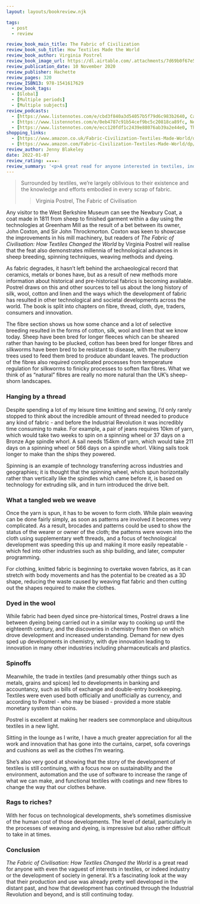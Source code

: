 ```yaml
---
layout: layouts/bookreview.njk

tags:
  - post
  - review

review_book_main_title: The Fabric of Civilization
review_book_sub_title: How Textiles Made the World
review_book_author: Virginia Postrel
review_book_image_url: https://dl.airtable.com/.attachments/7d69b0f67e5829be28496b75fb878005/b8b90e4c/1541617622.02._SCL_.jpg
review_publication_date: 10 November 2020
review_publisher: Hachette
review_pages: 320
review_ISBN13: 978-1541617629
review_book_tags:
  - [Global]
  - [Multiple periods]
  - [Multiple subjects]
review_podcasts:
  - [https://www.listennotes.com/e/cbd3f840a3d54057b5f79d6c983b2640, Cato Daily Podcast, The Fabric of Civilization How Textiles Made the World]
  - [https://www.listennotes.com/e/0eb4787c91b54cef9bc5c20818ca89fc, New Books Network, Virginia Postrel ‘The Fabric of Civilization How Textiles Made the World‘ (Basic Books 2020)]
  - [https://www.listennotes.com/e/ecc120fdf1c2439e88076ab39a2e44e0, The Woven Road, Episode 28 The Fabric of Civilization Interview with Virginia Postrel]
shopping_links:
  - [https://www.amazon.co.uk/Fabric-Civilization-Textiles-Made-World/dp/1541617622/, Amazon UK, Amazon UK book link]
  - [https://www.amazon.com/Fabric-Civilization-Textiles-Made-World/dp/1541617622/, Amazon US, Amazon UK book link]
review_author: Jenny Blakeley
date: 2022-01-07
review_rating: ★★★★☆
review_summary: '<p>A great read for anyone interested in textiles, industry or society, The Fabric of Civilisation brings into focus the technological developments in textiles: fibres, yarns, cloths and dyeing.</p><p>The book spins a thread leading from prehistory to the near future, showing the interwoven technologies and developments from different civilisations across the world.</p>'
---
```

>Surrounded by textiles, we’re largely oblivious to their existence and the knowledge and efforts embodied in every scrap of fabric.
>>
>>Virginia Postrel, The Fabric of Civilisation

Any visitor to the West Berkshire Museum can see the Newbury Coat, a coat made in 1811 from sheep to finished garment within a day using the technologies at Greenham Mill as the result of a bet between its owner, John Coxton, and Sir John Throckmorton. Coxton was keen to showcase the improvements in his mill machinery, but readers of *The Fabric of Civilisation: How Textiles Changed the World* by Virginia Postrel will realise that the feat also demonstrates millennia of technological advances in sheep breeding, spinning techniques, weaving methods and dyeing. 

As fabric degrades, it hasn’t left behind the archaeological record that ceramics, metals or bones have, but as a result of new methods more information about historical and pre-historical fabrics is becoming available. Postrel draws on this and other sources to tell us about the long history of silk, wool, cotton and linen and the ways which the development of fabric has resulted in other technological and societal developments across the world. The book is split into chapters on fibre, thread, cloth, dye, traders, consumers and innovation.

The fibre section shows us how some chance and a lot of selective breeding resulted in the forms of cotton, silk, wool and linen that we know today. Sheep have been bred for longer fleeces which can be sheared rather than having to be plucked, cotton has been bred for longer fibres and silkworms have been bred to be resistant to disease, with the mulberry trees used to feed them bred to produce abundant leaves. The production of the fibres also required complicated processes from temperature regulation for silkworms to finicky processes to soften flax fibres. What we think of as “natural” fibres are really no more natural than the UK’s sheep-shorn landscapes.

### Hanging by a thread

Despite spending a lot of my leisure time knitting and sewing, I’d only rarely stopped to think about the incredible amount of thread needed to produce any kind of fabric - and before the Industrial Revolution it was incredibly time consuming to make. For example, a pair of jeans requires 10km of yarn, which would take two weeks to spin on a spinning wheel or 37 days on a Bronze Age spindle whorl. A sail needs 154km of yarn, which would take 211 days on a spinning wheel or 566 days on a spindle whorl. Viking sails took longer to make than the ships they powered.

Spinning is an example of technology transferring across industries and geographies; it is thought that the spinning wheel, which spun horizontally rather than vertically like the spindles which came before it, is based on technology for extruding silk, and in turn introduced the drive belt.

### What a tangled web we weave

Once the yarn is spun, it has to be woven to form cloth. While plain weaving can be done fairly simply, as soon as patterns are involved it becomes very complicated. As a result, brocades and patterns could be used to show the status of the wearer or owner of the cloth; the patterns were woven into the cloth using supplementary weft threads, and a focus of technological development was speeding this up and making it more easily repeatable - which fed into other industries such as ship building, and later, computer programming.

For clothing, knitted fabric is beginning to overtake woven fabrics, as it can stretch with body movements and has the potential to be created as a 3D shape, reducing the waste caused by weaving flat fabric and then cutting out the shapes required to make the clothes.

### Dyed in the wool

While fabric had been dyed since pre-historical times, Postrel draws a line between dyeing being carried out in a similar way to cooking up until the eighteenth century, and the discoveries in chemistry from then on which drove development and increased understanding. Demand for new dyes sped up developments in chemistry, with dye innovation leading to innovation in many other industries including pharmaceuticals and plastics. 


### Spinoffs

Meanwhile, the trade in textiles (and presumably other things such as metals, grains and spices) led to developments in banking and accountancy, such as bills of exchange and double-entry bookkeeping. Textiles were even used both officially and unofficially as currency, and according to Postrel - who may be biased - provided a more stable monetary system than coins. 

Postrel is excellent at making her readers see commonplace and ubiquitous textiles in a new light.

Sitting in the lounge as I write, I have a much greater appreciation for all the work and innovation that has gone into the curtains, carpet, sofa coverings and cushions as well as the clothes I’m wearing.

She’s also very good at showing that the story of the development of textiles is still continuing, with a focus now on sustainability and the environment, automation and the use of software to increase the range of what we can make, and functional textiles with coatings and new fibres to change the way that our clothes behave.

### Rags to riches?

With her focus on technological developments, she’s sometimes dismissive of the human cost of those developments. The level of detail, particularly in the processes of weaving and dyeing, is impressive but also rather difficult to take in at times.  


### Conclusion

*The Fabric of Civilisation: How Textiles Changed the World* is a great read for anyone with even the vaguest of interests in textiles, or indeed industry or the development of society in general. It’s a fascinating look at the way that their production and use was already pretty well developed in the distant past, and how that development has continued through the Industrial Revolution and beyond, and is still continuing today.